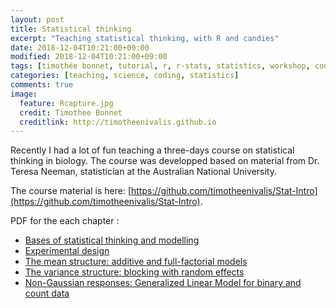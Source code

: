 ```yaml
---
layout: post
title: Statistical thinking
excerpt: "Teaching statistical thinking, with R and candies"
date: 2018-12-04T10:21:00+09:00
modified: 2018-12-04T10:21:00+09:00
tags: [timothée bonnet, tutorial, r, r-stats, statistics, workshop, coding]
categories: [teaching, science, coding, statistics]
comments: true
image:
  feature: Rcapture.jpg
  credit: Timothee Bonnet
  creditlink: http://timotheenivalis.github.io
---
```


Recently I had a lot of fun teaching a three-days course on statistical thinking in biology.
The course was developped based on material from Dr. Teresa Neeman, statistician at the Australian National University.

The course material is here: [https://github.com/timotheenivalis/Stat-Intro](https://github.com/timotheenivalis/Stat-Intro).

PDF for the each chapter :
* [Bases of statistical thinking and modelling](https://github.com/timotheenivalis/Stat-Intro/blob/master/Chapter1.pdf)
* [Experimental design](https://github.com/timotheenivalis/Stat-Intro/blob/master/Chapter2.pdf)
* [The mean structure: additive and full-factorial models](https://github.com/timotheenivalis/Stat-Intro/blob/master/Chapter3.pdf)
* [The variance structure: blocking with random effects](https://github.com/timotheenivalis/Stat-Intro/blob/master/Chapter4.pdf)
* [Non-Gaussian responses: Generalized Linear Model for binary and count data](https://github.com/timotheenivalis/Stat-Intro/blob/master/Chapter5.pdf)

